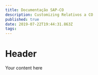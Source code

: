 ```yaml
---
title: Documentação SAP-CO
description: Customizing Relativos a CO
published: true
date: 2019-07-22T19:44:31.863Z
tags: 
---
```


# Header

Your content here